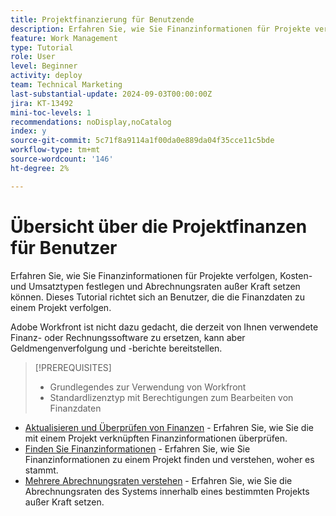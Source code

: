 ```yaml
---
title: Projektfinanzierung für Benutzende
description: Erfahren Sie, wie Sie Finanzinformationen für Projekte verfolgen, Kosten- und Umsatztypen festlegen und Abrechnungsraten außer Kraft setzen können.
feature: Work Management
type: Tutorial
role: User
level: Beginner
activity: deploy
team: Technical Marketing
last-substantial-update: 2024-09-03T00:00:00Z
jira: KT-13492
mini-toc-levels: 1
recommendations: noDisplay,noCatalog
index: y
source-git-commit: 5c71f8a9114a1f00da0e889da04f35cce11c5bde
workflow-type: tm+mt
source-wordcount: '146'
ht-degree: 2%

---
```



# Übersicht über die Projektfinanzen für Benutzer

Erfahren Sie, wie Sie Finanzinformationen für Projekte verfolgen, Kosten- und Umsatztypen festlegen und Abrechnungsraten außer Kraft setzen können. Dieses Tutorial richtet sich an Benutzer, die die Finanzdaten zu einem Projekt verfolgen.

Adobe Workfront ist nicht dazu gedacht, die derzeit von Ihnen verwendete Finanz- oder Rechnungssoftware zu ersetzen, kann aber Geldmengenverfolgung und -berichte bereitstellen.

>[!PREREQUISITES]
>
>* Grundlegendes zur Verwendung von Workfront
>* Standardlizenztyp mit Berechtigungen zum Bearbeiten von Finanzdaten


* [Aktualisieren und Überprüfen von Finanzen](update-and-review-finances.md) - Erfahren Sie, wie Sie die mit einem Projekt verknüpften Finanzinformationen überprüfen.
* [Finden Sie Finanzinformationen](find-financial-information.md) - Erfahren Sie, wie Sie Finanzinformationen zu einem Projekt finden und verstehen, woher es stammt.
* [Mehrere Abrechnungsraten verstehen](multiple-billing-rates.md) - Erfahren Sie, wie Sie die Abrechnungsraten des Systems innerhalb eines bestimmten Projekts außer Kraft setzen.
